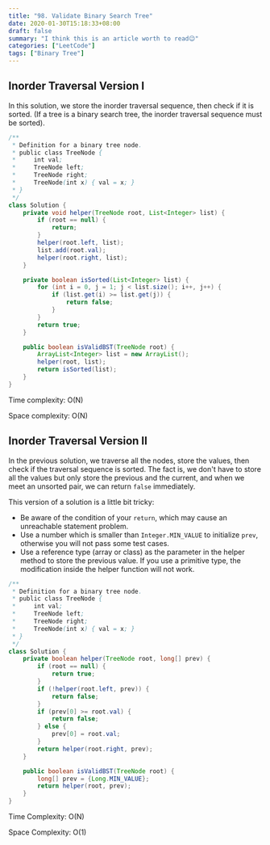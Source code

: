 ```yaml
---
title: "98. Validate Binary Search Tree"
date: 2020-01-30T15:18:33+08:00
draft: false
summary: "I think this is an article worth to read😉"
categories: ["LeetCode"]
tags: ["Binary Tree"]
---
```


## Inorder Traversal Version I

In this solution, we store the inorder traversal sequence, then check if it is sorted. (If a tree is a binary search tree, the inorder traversal sequence must be sorted).

```java
/**
 * Definition for a binary tree node.
 * public class TreeNode {
 *     int val;
 *     TreeNode left;
 *     TreeNode right;
 *     TreeNode(int x) { val = x; }
 * }
 */
class Solution {
    private void helper(TreeNode root, List<Integer> list) {
        if (root == null) {
            return;
        }
        helper(root.left, list);
        list.add(root.val);
        helper(root.right, list);
    }

    private boolean isSorted(List<Integer> list) {
        for (int i = 0, j = 1; j < list.size(); i++, j++) {
            if (list.get(i) >= list.get(j)) {
                return false;
            }
        }
        return true;
    }

    public boolean isValidBST(TreeNode root) {
        ArrayList<Integer> list = new ArrayList();
        helper(root, list);
        return isSorted(list);
    }
}
```

Time complexity: O(N)

Space complexity: O(N)

## Inorder Traversal Version II

In the previous solution, we traverse all the nodes, store the values, then check if the traversal sequence is sorted. The fact is, we don't have to store all the values but only store the previous and the current, and when we meet an unsorted pair, we can return `false` immediately.

This version of a solution is a little bit tricky:

* Be aware of the condition of your `return`, which may cause an unreachable statement problem. 
* Use a number which is smaller than `Integer.MIN_VALUE` to initialize `prev`, otherwise you will not pass some test cases.
* Use a reference type (array or class) as the parameter in the helper method to store the previous value. If you use a primitive type, the modification inside the helper function will not work.

```java
/**
 * Definition for a binary tree node.
 * public class TreeNode {
 *     int val;
 *     TreeNode left;
 *     TreeNode right;
 *     TreeNode(int x) { val = x; }
 * }
 */
class Solution {
    private boolean helper(TreeNode root, long[] prev) {
        if (root == null) {
            return true;
        }
        if (!helper(root.left, prev)) {
            return false;
        }
        if (prev[0] >= root.val) {
            return false;
        } else {
            prev[0] = root.val;
        }
        return helper(root.right, prev);
    }

    public boolean isValidBST(TreeNode root) {
        long[] prev = {Long.MIN_VALUE};
        return helper(root, prev);
    }
}
```

Time Complexity: O(N)

Space Complexity: O(1)
